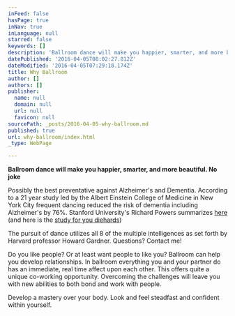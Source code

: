 ```yaml
---
inFeed: false
hasPage: true
inNav: true
inLanguage: null
starred: false
keywords: []
description: 'Ballroom dance will make you happier, smarter, and more beautiful. No joke'
datePublished: '2016-04-05T08:02:27.812Z'
dateModified: '2016-04-05T07:29:18.174Z'
title: Why Ballroom
author: []
authors: []
publisher:
  name: null
  domain: null
  url: null
  favicon: null
sourcePath: _posts/2016-04-05-why-ballroom.md
published: true
url: why-ballroom/index.html
_type: WebPage

---
```

**Ballroom dance will make you happier, smarter, and more beautiful. No joke**

Possibly the best preventative against Alzheimer's and Dementia. According to a 21 year study led by the Albert Einstein College of Medicine in New York City frequent dancing reduced the risk of dementia including Alzheimer's by 76%. Stanford University's Richard Powers summarizes [here][0] (and here is the [study for you diehards][1])

The pursuit of dance utilizes all 8 of the multiple intelligences as set forth by Harvard professor Howard Gardner. Questions? Contact me!

Do you like people? Or at least want people to like you? Ballroom can help you develop relationships. In ballroom everything you and your partner do has an immediate, real time affect upon each other. This offers quite a unique co-working opportunity. Overcoming the challenges will leave you with new abilities to both bond and work with people.

Develop a mastery over your body. Look and feel steadfast and confident within yourself.

[0]: http://socialdance.stanford.edu/syllabi/smarter.htm
[1]: http://www.nejm.org/doi/full/10.1056/NEJMoa022252